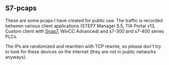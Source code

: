 ## S7-pcaps

These are some pcaps I have created for public use. The traffic is recorded between various client applications (STEP7 Manager 5.5, TIA Portal v13, Custom client with [Snap7](http://snap7.sourceforge.net/), WinCC Advanced) and s7-300 and s7-400 series PLCs. 

The IPs are randomized and rewritten with TCP rewrite, so please don't try to look for these devices on the internet (they are not in public networks anyways). 
